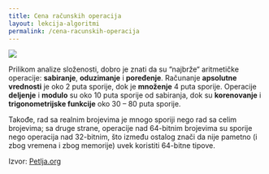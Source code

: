 ```yaml
---
title: Cena računskih operacija
layout: lekcija-algoritmi
permalink: /cena-racunskih-operacija
---
```


![](https://i1.wp.com/www.complexsql.com/wp-content/uploads/2017/03/Arithmatic-Operators.png?resize=564%2C381)

Prilikom analize složenosti, dobro je znati da su “najbrže“ aritmetičke operacije: **sabiranje**, **oduzimanje** i **poređenje**. Računanje **apsolutne vrednosti** je oko 2 puta sporije, dok je **množenje** 4 puta sporije. Operacije **deljenje** i **modulo** su oko 10 puta sporije od sabiranja, dok su **korenovanje** i **trigonometrijske funkcije** oko 30 – 80 puta sporije.

Takođe, rad sa realnim brojevima je mnogo sporiji nego rad sa celim brojevima; sa druge strane, operacije nad 64-bitnim brojevima su sporije nego operacija nad 32-bitnim, što između ostalog znači da nije pametno (i zbog vremena i zbog memorije) uvek koristiti 64-bitne tipove.

Izvor: [Petlja.org](https://petlja.org/BubbleBee/r/Lectures/matematicki-algoritmi-1)
